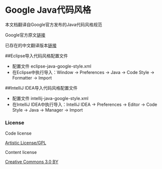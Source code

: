 
Google Java代码风格
======================
本文档翻译自Google官方发布的Java代码风格规范

Google官方原文[链接](http://google-styleguide.googlecode.com/svn/trunk/javaguide.html)

已存在的中文翻译版本[链接](http://hawstein.com/posts/google-java-style.html)

##Eclipse导入代码风格配置文件
* 配置文件 eclipse-java-google-style.xml
* 在Eclipse中执行导入：Window -> Preferences -> Java -> Code Style -> Formatter -> Import

##IntelliJ IDEA导入代码风格配置文件
* 配置文件 intellij-java-google-style.xml
* 在IntelliJ IDEA中执行导入：IntelliJ IDEA -> Preferences -> Editor -> Code Style ->  Java -> Manager -> Import



### License

Code license

[Artistic License/GPL](http://dev.perl.org/licenses/)

Content license

[Creative Commons 3.0 BY](http://creativecommons.org/licenses/by/3.0/)
